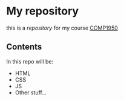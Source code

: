 # My repository

this is a *repository* for my course [COMP1950](http://thenet.ca)

## Contents

In this repo will be:

* HTML
* CSS
* JS
* Other stuff...
